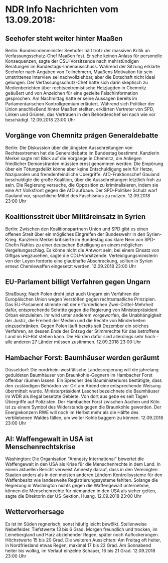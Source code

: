 # NDR Info Nachrichten vom 13.09.2018:


## Seehofer steht weiter hinter Maaßen
Berlin: Bundesinnenminister Seehofer hält trotz der massiven Kritik an Verfassungsschutz-Chef Maaßen fest. Er sehe keinen Anlass für personelle Konsequenzen, sagte der CSU-Vorsitzende nach mehrstündigen Beratungen im Bundestags-Innenausschuss. Während der Sitzung erklärte Seehofer nach Angaben von Teilnehmern, Maaßens Motivation für sein umstrittenes Interview sei nachvollziehbar, aber die Botschaft nicht ideal gelungen. Der Verfassungsschutz-Chef hatte sich darin skeptisch zu Medienberichten über rechtsextremistische Hetzjagden in Chemnitz geäußert und von Anzeichen für eine gezielte Falschinformation gesprochen. Am Nachmittag hatte er seine Aussagen bereits im Parlamentarischen Kontrollgremium erläutert. Während sich Politiker der Union anschließend hinter Maaßen stellten, erklärten Vertreter von SPD, Linken und Grünen, das Vertrauen in den Behördenchef sei nach wie vor beschädigt. 12.09.2018 23:00 Uhr 

## Vorgänge von Chemnitz prägen Generaldebatte
Berlin: Die Diskussion über die jüngsten Ausschreitungen von Rechtsextremen hat die Generaldebatte im Bundestag bestimmt. Kanzlerin Merkel sagte mit Blick auf die Vorgänge in Chemnitz, die Anliegen friedlicher Demonstranten müssten ernst genommen werden. Die Empörung über ein Tötungsdelikt könne aber keine Entschuldigung sein für Hetze, Naziparolen und fremdenfeindliche Übergriffe. AfD-Fraktionschef Gauland beschuldigte die große Koalition, über die Ausschreitungen letztlich froh zu sein. Die Regierung versuche, die Opposition zu kriminalisieren, indem sie eine Art Volksfront gegen die AfD aufbaue. Der SPD-Politiker Schulz warf Gauland vor, sprachliche Mittel des Faschismus zu nutzen. 12.09.2018 23:00 Uhr 

## Koalitionsstreit über Militäreinsatz in Syrien
Berlin: Zwischen den Koalitionspartnern Union und SPD gibt es einen offenen Streit über ein mögliches Eingreifen der Bundeswehr in den Syrien-Krieg. Kanzlerin Merkel kritisierte im Bundestag das klare Nein von SPD-Chefin Nahles zu einer deutschen Beteiligung an einem möglichen  Vergeltungsschlag. Es könne nicht die Antwort sein, bei einem Einsatz von Giftgas wegzusehen, sagte die CDU-Vorsitzende. Verteidigungsministerin von der Leyen forderte eine glaubhafte Abschreckung, sollten in Syrien erneut Chemiewaffen eingesetzt werden. 12.09.2018 23:00 Uhr 

## EU-Parlament billigt Verfahren gegen Ungarn
Straßburg: 	Nach Polen droht jetzt auch Ungarn ein Verfahren der Europäischen Union wegen Verstößen gegen rechtsstaatliche Prinzipien. Das EU-Parlament stimmte mit der erforderlichen Zwei-Drittel-Mehrheit dafür, entsprechende Schritte gegen die Regierung von Ministerpräsident Orban einzuleiten. Ihr wird unter anderem vorgeworfen, die Unabhängigkeit der Justiz, die Freiheit der Medien und die Rechte von Minderheiten einzuschränken. Gegen Polen läuft bereits seit Dezember ein solches Verfahren, an dessen Ende der Entzug der Stimmrechte für das betroffene Land im EU-Rat stehen kann. Die Hürden dafür sind allerdings sehr hoch - alle anderen 27 Länder müssen zustimmen. 12.09.2018 23:00 Uhr 

## Hambacher Forst: Baumhäuser werden geräumt
Düsseldorf: Die nordrhein-westfälische Landesregierung will die jahrelang geduldeten Baumhäuser von Braunkohle-Gegnern im Hambacher Forst offenbar räumen lassen. Ein Sprecher des Bauministeriums bestätigte, dass den zuständigen Behörden vor Ort am Abend eine entsprechende Weisung übermittelt wurde. Ministerpräsident Laschet bezeichnete die Baumhäuser im WDR als illegal besetzte Gebiete. Von dort aus gebe es seit Tagen Übergriffe auf Polizisten. Der Hambacher Forst zwischen Aachen und Köln ist zu einem Symbol des Widerstands gegen die Braunkohle geworden. Der Energiekonzern RWE will noch im Herbst mehr als die Hälfte des verbliebenen Waldes fällen, um weiter Kohle baggern zu können. 12.09.2018 23:00 Uhr 

## AI: Waffengewalt in USA ist Menschenrechtskrise
Washington: 	Die Organisation "Amnesty International" bewertet die Waffengewalt in den USA als Krise für die Menschenrechte in dem Land. In einem aktuellen Bericht verweist Amnesty darauf, dass in den Vereinigten Staaten anders als in den meisten anderen Ländern Kontrollsysteme für den Waffenbesitz wie landesweite Registrierungssysteme fehlten. Solange die Regierung in Washington nichts gegen die Waffengewalt unternehme, können die Menschenrechte für niemanden in den USA als sicher gelten, sagte die Direktorin der US-Sektion, Huang. 12.09.2018 23:00 Uhr 

## Wettervorhersage
Es ist im Süden regnerisch, sonst häufig leicht bewölkt. Stellenweise Nebelfelder. Tiefstwerte 13 bis 6 Grad. Morgen freundlich und trocken, im Leinebergland und Harz abziehender Regen, später noch Auflockerungen. Höchstwerte 15 bis 20 Grad. Die weiteren Aussichten: Am Freitag oft heiter, in Nordfriesland etwas Regen, maximal 17 bis 22 Grad. Am Sonnabend heiter bis wolkig, im Verlauf einzelne Schauer, 16 bis 21 Grad. 12.09.2018 23:00 Uhr 
